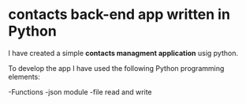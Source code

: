 # contacts back-end app written in Python

I have created a simple **contacts managment application** usig python.

To develop the app I have used the following Python programming elements:

-Functions
-json module
-file read and write
